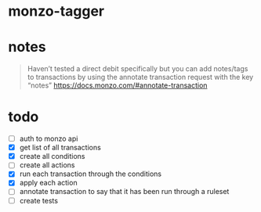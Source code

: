 # monzo-tagger

# notes

> Haven’t tested a direct debit specifically but you can add notes/tags to transactions by using the annotate transaction request with the key “notes”
https://docs.monzo.com/#annotate-transaction

# todo

- [ ] auth to monzo api
- [x] get list of all transactions
- [x] create all conditions
- [ ] create all actions
- [x] run each transaction through the conditions
- [x] apply each action
- [ ] annotate transaction to say that it has been run through a ruleset
- [ ] create tests
